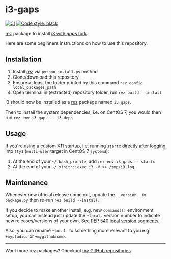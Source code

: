 # i3-gaps

[![CI](../..//workflows/CI/badge.svg?branch=master)](../../actions?query=workflow%3ACI+branch%3Amaster)
[![Code style: black](https://img.shields.io/badge/code%20style-black-000000.svg)](https://github.com/psf/black)


[rez] package to install [i3 with _gaps_ fork][i3].

Here are some beginners instructions on how to use this repository.

## Installation

1. Install [rez] via `python install.py` method
1. Clone/download this repository
1. Ensure at least the folder printed by
   this command `rez config local_packages_path`
1. Open terminal in (extracted) repository folder,
   run `rez build --install`

i3 should now be installed as a [rez] package named `i3_gaps`.

Then to install the system dependencies, i.e. on CentOS 7, you would then 
run `rez env i3_gaps -- i3-deps`

## Usage

If you're using a custom X11 startup, i.e. running `startx` directly after
logging into `tty1` (`multi-user` target in CentOS 7 `systemd`):

1. At the end of your `~/.bash_profile`, add `rez env i3_gaps -- startx`
2. At the end of your `~/.xinitrc`: `exec i3 -V >> /tmp/i3.log`.

## Maintenance

Whenever new official release come out, update the `__version__`
in `package.py` then re-run `rez build --install`.

If you decide to make another install, e.g. new `commands()` environment
setup, you can instead just update the `+local.` version number to indicate
new releases/versions of your own. See [PEP 540 local version segments].

Also, you can rename `+local.` to something more relevant to you
e.g. `+mystudio.` or  `+mygithubname.`

----

Want more rez packages? Checkout [my GitHub repositories][j0yu-rez-packages]

[rez]: https://github.com/nerdvegas/rez
[requirement]: https://github.com/nerdvegas/rez/wiki/Package-Definition-Guide#requires
[j0yu-rez-packages]: https://github.com/j0yu?tab=repositories&q=topic%3Arez+topic%3Apackage
[i3]: https://github.com/Airblader/i3
[PEP 540 local version segments]: https://www.python.org/dev/peps/pep-0440/#local-version-segments
